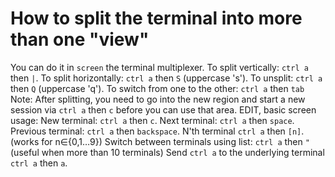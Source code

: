 ---
---
# How to split the terminal into more than one "view"

You can do it in `screen` the terminal multiplexer.
To split vertically: `ctrl a` then `|`.
To split horizontally: `ctrl a` then `S` (uppercase 's').
To unsplit: `ctrl a` then `Q` (uppercase 'q').
To switch from one to the other:  `ctrl a` then `tab`
Note: After splitting, you need to go into the new region and start a new session via `ctrl a` then `c` before you can use that area.
EDIT, basic screen usage:
New terminal: `ctrl a` then `c`.
Next terminal: `ctrl a` then `space`.
Previous terminal: `ctrl a` then `backspace`.
N'th terminal `ctrl a` then `[n]`. (works for n∈{0,1…9})
Switch between terminals using list: `ctrl a` then `"` (useful when more than 10 terminals)
Send `ctrl a` to the underlying terminal `ctrl a` then `a`.